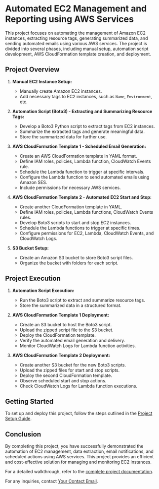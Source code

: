 # Automated EC2 Management and Reporting using AWS Services

This project focuses on automating the management of Amazon EC2 instances, extracting resource tags, generating summarized data, and sending automated emails using various AWS services. The project is divided into several phases, including manual setup, automation script development, AWS CloudFormation template creation, and deployment.

## Project Overview

1. **Manual EC2 Instance Setup:**
   - Manually create Amazon EC2 instances.
   - Add necessary tags to EC2 instances, such as `Name`, `Environment`, etc.

2. **Automation Script (Boto3) - Extracting and Summarizing Resource Tags:**
   - Develop a Boto3 Python script to extract tags from EC2 instances.
   - Summarize the extracted tags and generate meaningful data.
   - Store the summarized data for further use.

3. **AWS CloudFormation Template 1 - Scheduled Email Generation:**
   - Create an AWS CloudFormation template in YAML format.
   - Define IAM roles, policies, Lambda function, CloudWatch Events rule.
   - Schedule the Lambda function to trigger at specific intervals.
   - Configure the Lambda function to send automated emails using Amazon SES.
   - Include permissions for necessary AWS services.

4. **AWS CloudFormation Template 2 - Automated EC2 Start and Stop:**
   - Create another CloudFormation template in YAML.
   - Define IAM roles, policies, Lambda functions, CloudWatch Events rules.
   - Develop Boto3 scripts to start and stop EC2 instances.
   - Schedule the Lambda functions to trigger at specific times.
   - Configure permissions for EC2, Lambda, CloudWatch Events, and CloudWatch Logs.

5. **S3 Bucket Setup:**
   - Create an Amazon S3 bucket to store Boto3 script files.
   - Organize the bucket with folders for each script.

## Project Execution

1. **Automation Script Execution:**
   - Run the Boto3 script to extract and summarize resource tags.
   - Store the summarized data in a structured format.

2. **AWS CloudFormation Template 1 Deployment:**
   - Create an S3 bucket to host the Boto3 script.
   - Upload the zipped script file to the S3 bucket.
   - Deploy the CloudFormation template.
   - Verify the automated email generation and delivery.
   - Monitor CloudWatch Logs for Lambda function activities.

3. **AWS CloudFormation Template 2 Deployment:**
   - Create another S3 bucket for the new Boto3 scripts.
   - Upload the zipped files for start and stop scripts.
   - Deploy the second CloudFormation template.
   - Observe scheduled start and stop actions.
   - Check CloudWatch Logs for Lambda function executions.

## Getting Started

To set up and deploy this project, follow the steps outlined in the [Project Setup Guide](https://github.com/ick18/Extracting-tags-of-ec2-istnance-and-send-automate-email-and-start-stop-istance).

## Conclusion

By completing this project, you have successfully demonstrated the automation of EC2 management, data extraction, email notifications, and scheduled actions using AWS services. This project provides an efficient and cost-effective solution for managing and monitoring EC2 instances.

For a detailed walkthrough, refer to the [complete project documentation](https://github.com/ick18/Extracting-tags-of-ec2-istnance-and-send-automate-email-and-start-stop-istance/wiki).

For any inquiries, contact [Your Contact Email](mailto:akshaykhanna7798@gmail.com).

